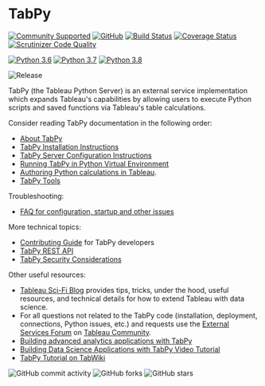 # TabPy

[![Community Supported](https://img.shields.io/badge/Support%20Level-Community%20Supported-457387.svg)](https://www.tableau.com/support-levels-it-and-developer-tools)
[![GitHub](https://img.shields.io/badge/license-MIT-brightgreen.svg)](https://raw.githubusercontent.com/Tableau/TabPy/master/LICENSE)
[![Build Status](https://img.shields.io/travis/com/tableau/TabPy.svg?branch=master)](https://travis-ci.com/tableau/TabPy)
[![Coverage Status](https://img.shields.io/coveralls/github/tableau/TabPy.svg)](https://coveralls.io/github/tableau/TabPy)
[![Scrutinizer Code Quality](https://scrutinizer-ci.com/g/tableau/TabPy/badges/quality-score.png?b=master)](https://scrutinizer-ci.com/g/tableau/TabPy/?branch=master)

[![Python 3.6](https://img.shields.io/badge/python-3.6-blue.svg)](https://www.python.org/downloads/release/python-360/)
[![Python 3.7](https://img.shields.io/badge/python-3.7-blue.svg)](https://www.python.org/downloads/release/python-370/)
[![Python 3.8](https://img.shields.io/badge/python-3.8-blue.svg)](https://www.python.org/downloads/release/python-380/)

![Release](https://img.shields.io/github/release/tableau/TabPy.svg)

TabPy (the Tableau Python Server) is an external service implementation which expands
Tableau's capabilities by allowing users to execute Python scripts and saved functions
via Tableau's table calculations.

Consider reading TabPy documentation in the following order:

* [About TabPy](docs/about.md)
* [TabPy Installation Instructions](docs/server-install.md)
* [TabPy Server Configuration Instructions](docs/server-config.md)
* [Running TabPy in Python Virtual Environment](docs/tabpy-virtualenv.md)
* [Authoring Python calculations in Tableau](docs/TableauConfiguration.md).
* [TabPy Tools](docs/tabpy-tools.md)

Troubleshooting:

* [FAQ for configuration, startup and other issues](docs/FAQ.md)

More technical topics:

* [Contributing Guide](CONTRIBUTING.md) for TabPy developers
* [TabPy REST API](docs/server-rest.md)
* [TabPy Security Considerations](docs/security.md)

Other useful resources:

* [Tableau Sci-Fi Blog](http://tabscifi.com/) provides tips, tricks, under
  the hood, useful resources, and technical details for how to extend
  Tableau with data science.
* For all questions not related to the TabPy code (installation, deployment,
  connections, Python issues, etc.) and requests use the
  [External Services Forum](https://community.tableau.com/community/forums/externalservices)
  on [Tableau Community](https://community.tableau.com).
* [Building advanced analytics applications with TabPy](https://www.tableau.com/about/blog/2017/1/building-advanced-analytics-applications-tabpy-64916)
* [Building Data Science Applications with TabPy Video Tutorial](https://youtu.be/nRtOMTnBz_Y)
* [TabPy Tutorial on TabWiki](https://community.tableau.com/docs/DOC-10856)

![GitHub commit activity](https://img.shields.io/github/commit-activity/m/tableau/TabPy.svg)
![GitHub forks](https://img.shields.io/github/forks/tableau/TabPy.svg?label=Forks&style=social)
![GitHub stars](https://img.shields.io/github/stars/tableau/TabPy.svg?style=social)
